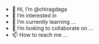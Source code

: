 - 👋 Hi, I’m @chiragdaga
- 👀 I’m interested in 
- 🌱 I’m currently learning ...
- 💞️ I’m looking to collaborate on ...
- 📫 How to reach me ...

<!---
chiragdaga/chiragdaga is a ✨ special ✨ repository because its `README.md` (this file) appears on your GitHub profile.
You can click the Preview link to take a look at your changes.
--->

